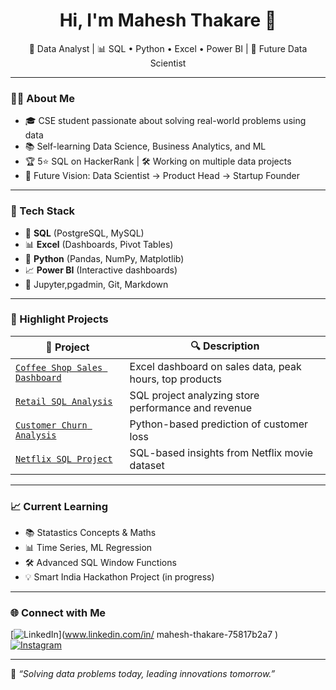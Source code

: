 <h1 align="center">Hi, I'm Mahesh Thakare 👋</h1>

<p align="center">
🌱 Data Analyst | 📊 SQL • Python • Excel • Power BI | 🚀 Future Data Scientist
</p>

---

### 👨‍💻 About Me  
- 🎓 CSE student passionate about solving real-world problems using data  
- 📚 Self-learning Data Science, Business Analytics, and ML  
- 🏆 5⭐ SQL on HackerRank | 🛠️ Working on multiple data projects  
- 💼 Future Vision: Data Scientist → Product Head → Startup Founder

---

### 🧰 Tech Stack  
- 🔢 **SQL** (PostgreSQL, MySQL)
- 📊 **Excel** (Dashboards, Pivot Tables)
- 🐍 **Python** (Pandas, NumPy, Matplotlib)
- 📈 **Power BI** (Interactive dashboards)
- 📘 Jupyter,pgadmin, Git, Markdown

---

### 🧠 Highlight Projects  
| 📁 Project | 🔍 Description |
|-----------|----------------|
| [`Coffee Shop Sales Dashboard`](https://github.com/mahesh735-ai/Coffee_Shop_Sales_Project_DashBoard) | Excel dashboard on sales data, peak hours, top products |
| [`Retail SQL Analysis`](https://github.com/mahesh735-ai/Retail_sales_analysis_SQL) | SQL project analyzing store performance and revenue |
| [`Customer Churn Analysis`](https://github.com/mahesh735-ai/Customer-Churn-Analysis-DA-) | Python-based prediction of customer loss |
| [`Netflix SQL Project`](https://github.com/mahesh735-ai/Netflix_project_SQL) | SQL-based insights from Netflix movie dataset |

---

### 📈 Current Learning  
- 📚 Statastics Concepts & Maths
- 📊 Time Series, ML Regression
- 🛠️ Advanced SQL Window Functions
- 💡 Smart India Hackathon Project (in progress)

---

### 🌐 Connect with Me  
[![LinkedIn](https://img.shields.io/badge/LinkedIn-blue?style=for-the-badge&logo=linkedin)](www.linkedin.com/in/
mahesh-thakare-75817b2a7
)  
[![Instagram](https://img.shields.io/badge/Instagram-pink?style=for-the-badge&logo=instagram)]([https://www.instagram.com/m.r.thakare](https://www.instagram.com/m.r.thakare?igsh=MXE1NHR1cjhwM2VnNA==))

---

🧠 *“Solving data problems today, leading innovations tomorrow.”*
